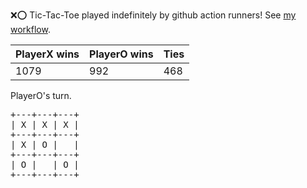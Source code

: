 :x::o: Tic-Tac-Toe played indefinitely by github action runners! See [my workflow](.github/workflows/play.yaml).

|PlayerX wins|PlayerO wins|Ties|
|-|-|-|
|1079|992|468|

PlayerO's turn.

<pre>
+---+---+---+
| X | X | X |
+---+---+---+
| X | O |   |
+---+---+---+
| O |   | O |
+---+---+---+
</pre>